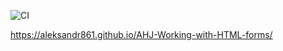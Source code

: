 ![CI](https://github.com/Aleksandr861/AHJ-Working-with-HTML-forms/actions/workflows/web.yml/badge.svg)

https://aleksandr861.github.io/AHJ-Working-with-HTML-forms/

